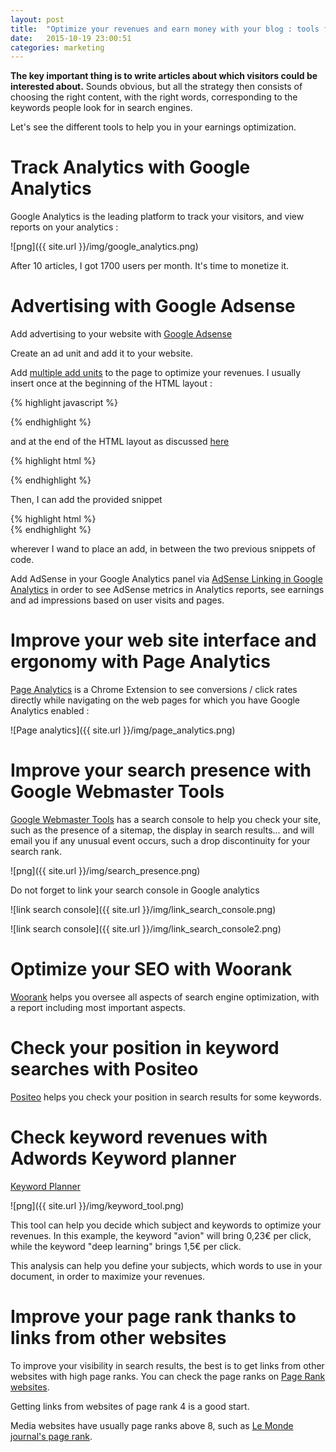 ```yaml
---
layout: post
title:  "Optimize your revenues and earn money with your blog : tools for the webmaster"
date:   2015-10-19 23:00:51
categories: marketing
---
```


**The key important thing is to write articles about which visitors could be interested about.** Sounds obvious, but all the strategy then consists of choosing the right content, with the right words, corresponding to the keywords people look for in search engines.

Let's see the different tools to help you in your earnings optimization.

# Track Analytics with Google Analytics

Google Analytics is the leading platform to track your visitors, and view reports on your analytics :

![png]({{ site.url }}/img/google_analytics.png)

After 10 articles, I got 1700 users per month. It's time to monetize it.

# Advertising with Google Adsense

Add advertising to your website with [Google Adsense](http://www.google.com/adsense)

Create an ad unit and add it to your website.

Add [multiple add units](https://support.google.com/adsense/answer/187698?hl=en&ref_topic=2717009) to the page to optimize your revenues. I usually insert once at the beginning of the HTML layout :

{% highlight javascript %}
<script async src="//pagead2.googlesyndication.com/pagead/js/adsbygoogle.js"></script>
{% endhighlight %}

and at the end of the HTML layout as discussed [here](http://stackoverflow.com/questions/25095912/how-do-you-use-multiple-adsense-units-on-one-page)

{% highlight html %}
<script>
  // (adsbygoogle = window.adsbygoogle || []).push({});
  [].forEach.call(document.querySelectorAll('.adsbygoogle'), function(){
    (adsbygoogle = window.adsbygoogle || []).push({});
  });
</script>
{% endhighlight %}

Then, I can add the provided snippet

{% highlight html %}
<ins class="adsbygoogle"
     style="display:block"
     data-ad-client="XXX"
     data-ad-slot="YYY"
     data-ad-format="auto"></ins>
{% endhighlight %}

wherever I wand to place an add, in between the two previous snippets of code.

Add AdSense in your Google Analytics panel via [AdSense Linking in Google Analytics](https://support.google.com/adsense/answer/6084409?hl=en) in order to see AdSense metrics in Analytics reports, see earnings and ad impressions based on user visits and pages.

# Improve your web site interface and ergonomy with Page Analytics

[Page Analytics](https://chrome.google.com/webstore/detail/page-analytics-by-google/fnbdnhhicmebfgdgglcdacdapkcihcoh) is a Chrome Extension to see conversions / click rates directly while navigating on the web pages for which you have Google Analytics enabled :

![Page analytics]({{ site.url }}/img/page_analytics.png)


# Improve your search presence with Google Webmaster Tools

[Google Webmaster Tools](http://www.google.com/webmasters/tools) has a search console to help you check your site, such as the presence of a sitemap, the display in search results... and will email you if any unusual event occurs, such a drop discontinuity for your search rank.

![png]({{ site.url }}/img/search_presence.png)

Do not forget to link your search console in Google analytics

![link search console]({{ site.url }}/img/link_search_console.png)

![link search console]({{ site.url }}/img/link_search_console2.png)

# Optimize your SEO with Woorank


[Woorank](https://www.woorank.com) helps you oversee all aspects of search engine optimization, with a report including most important aspects.


# Check your position in keyword searches with Positeo

[Positeo](http://www.positeo.com/check-position/) helps you check your position in search results for some keywords.


# Check keyword revenues with Adwords Keyword planner

[Keyword Planner](https://adwords.google.com/KeywordPlanner)

![png]({{ site.url }}/img/keyword_tool.png)

This tool can help you decide which subject and keywords to optimize your revenues. In this example, the keyword "avion" will bring 0,23€ per click, while the keyword "deep learning" brings 1,5€ per click.

This analysis can help you define your subjects, which words to use in your document, in order to maximize your revenues.


# Improve your page rank thanks to links from other websites

To improve your visibility in search results, the best is to get links from other websites with high page ranks. You can check the page ranks on [Page Rank websites](http://www.pagerank.fr).

Getting links from websites of page rank 4 is a good start.

Media websites have usually page ranks above 8, such as  [Le Monde journal's page rank](http://www.pagerank.fr/rapport-indexation.fr.html?uri=www.lemonde.fr).
